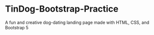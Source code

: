 # TinDog-Bootstrap-Practice
A fun and creative dog-dating landing page made with HTML, CSS, and Bootstrap 5

